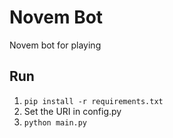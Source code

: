 # Novem Bot
Novem bot for playing

## Run
1. `pip install -r requirements.txt`
2. Set the URI in config.py
3. `python main.py`
